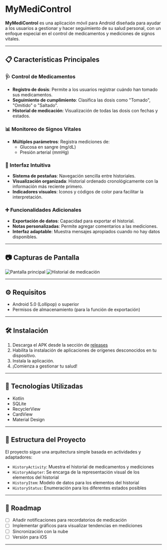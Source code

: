 # MyMediControl

**MyMediControl** es una aplicación móvil para Android diseñada para ayudar a los usuarios a gestionar y hacer seguimiento de su salud personal, con un enfoque especial en el control de medicamentos y mediciones de signos vitales.

---

## 📋 Características Principales

### 🩺 Control de Medicamentos
- **Registro de dosis**: Permite a los usuarios registrar cuándo han tomado sus medicamentos.
- **Seguimiento de cumplimiento**: Clasifica las dosis como "Tomado", "Omitido" o "Saltado".
- **Historial de medicación**: Visualización de todas las dosis con fechas y estados.

### 📊 Monitoreo de Signos Vitales
- **Múltiples parámetros**: Registra mediciones de:
  - Glucosa en sangre (mg/dL)
  - Presión arterial (mmHg)

### 📱 Interfaz Intuitiva
- **Sistema de pestañas**: Navegación sencilla entre historiales.
- **Visualización organizada**: Historial ordenado cronológicamente con la información más reciente primero.
- **Indicadores visuales**: Iconos y códigos de color para facilitar la interpretación.

### ➕ Funcionalidades Adicionales
- **Exportación de datos**: Capacidad para exportar el historial.
- **Notas personalizadas**: Permite agregar comentarios a las mediciones.
- **Interfaz adaptable**: Muestra mensajes apropiados cuando no hay datos disponibles.

---

## 📷 Capturas de Pantalla

![Pantalla principal](assets/captura1.png)
![Historial de medicación](assets/captura2.png)

---

## ⚙️ Requisitos

- Android 5.0 (Lollipop) o superior
- Permisos de almacenamiento (para la función de exportación)

---

## 🛠️ Instalación

1. Descarga el APK desde la sección de [releases](https://github.com/tu-username/mymedicontrol/releases)
2. Habilita la instalación de aplicaciones de orígenes desconocidos en tu dispositivo.
3. Instala la aplicación.
4. ¡Comienza a gestionar tu salud!

---

## 🧪 Tecnologías Utilizadas

- Kotlin  
- SQLite  
- RecyclerView  
- CardView  
- Material Design

---

## 🧱 Estructura del Proyecto

El proyecto sigue una arquitectura simple basada en actividades y adaptadores:

- `HistoryActivity`: Muestra el historial de medicamentos y mediciones
- `HistoryAdapter`: Se encarga de la representación visual de los elementos del historial
- `HistoryItem`: Modelo de datos para los elementos del historial
- `HistoryStatus`: Enumeración para los diferentes estados posibles

---

## 🔮 Roadmap

- [ ] Añadir notificaciones para recordatorios de medicación
- [ ] Implementar gráficos para visualizar tendencias en mediciones
- [ ] Sincronización con la nube
- [ ] Versión para iOS

---
